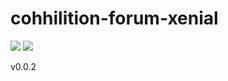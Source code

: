 # cohhilition-forum-xenial
[![](https://images.microbadger.com/badges/image/kreativedev/cohhilition-forum-xenial.svg)](https://microbadger.com/images/kreativedev/cohhilition-forum-xenial "Get your own image badge on microbadger.com") [![](https://images.microbadger.com/badges/version/kreativedev/cohhilition-forum-xenial.svg)](https://microbadger.com/images/kreativedev/cohhilition-forum-xenial "Get your own version badge on microbadger.com")

v0.0.2
